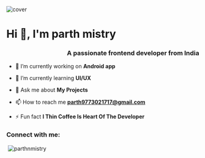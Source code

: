 ![cover](https://github.com/P-mistry/P-mistry/assets/75114126/7f9f9152-7c57-4177-a061-0cb075fa91ff)

<h1>Hi 👋, I'm parth mistry</h1>
<h3 align="right">A passionate frontend developer from India</h3>

- 🔭 I’m currently working on **Android app**

- 🌱 I’m currently learning **UI/UX**

- 💬 Ask me about **My Projects**

- 📫 How to reach me **parth9773021717@gmail.com**

- ⚡ Fun fact **I Thin Coffee Is Heart Of The Developer**

<h3 align="left">Connect with me:</h3>
<p align="left">
</p>

<p>&nbsp;<img align="center" src="https://github-readme-stats.vercel.app/api?username=parthnmistry&show_icons=true&locale=en" alt="parthnmistry" /></p>
